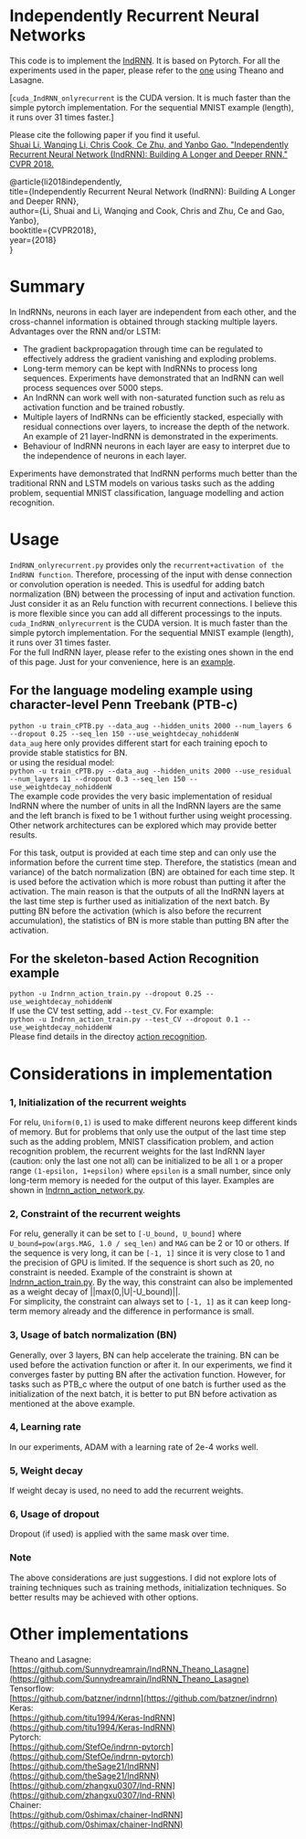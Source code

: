 # Independently Recurrent Neural Networks
This code is to implement the [IndRNN](https://arxiv.org/abs/1803.04831). It is based on Pytorch. For all the experiments used in the paper, please refer to the [one](https://github.com/Sunnydreamrain/IndRNN_Theano_Lasagne) using Theano and Lasagne.

[`cuda_IndRNN_onlyrecurrent` is the CUDA version. It is much faster than the simple pytorch implementation. For the sequential MNIST example (length), it runs over 31 times faster.]     

Please cite the following paper if you find it useful.  
[Shuai Li, Wanqing Li, Chris Cook, Ce Zhu, and Yanbo Gao. "Independently Recurrent Neural Network (IndRNN): Building A Longer and Deeper RNN." CVPR 2018.](https://arxiv.org/abs/1803.04831)

@article{li2018independently,  
  title={Independently Recurrent Neural Network (IndRNN): Building A Longer and Deeper RNN},  
  author={Li, Shuai and Li, Wanqing and Cook, Chris and Zhu, Ce and Gao, Yanbo},  
  booktitle={CVPR2018},  
  year={2018}  
} 

# Summary  
In IndRNNs, neurons in each layer are independent from each other, and the cross-channel information is obtained through stacking multiple layers.  
Advantages over the RNN and/or LSTM:  
- The gradient backpropagation through time can be regulated to effectively address the gradient vanishing and exploding problems.  
- Long-term memory can be kept with IndRNNs to process long sequences. Experiments have demonstrated that an IndRNN can well process sequences over 5000 steps.  
- An IndRNN can work well with non-saturated function such as relu as activation function and be trained robustly.  
- Multiple layers of IndRNNs can be efficiently stacked, especially with residual connections over layers, to increase the depth of the network. An example of 21 layer-IndRNN is demonstrated in the experiments.  
- Behaviour of IndRNN neurons in each layer are easy to interpret due to the independence of neurons in each layer.  

Experiments have demonstrated that IndRNN performs much better than the traditional RNN and LSTM models on various tasks such as the adding problem, sequential MNIST classification, language modelling and action recognition.

# Usage  
`IndRNN_onlyrecurrent.py` provides only the `recurrent+activation of the IndRNN function`. Therefore, processing of the input with dense connection or convolution operation is needed. This is usedful for adding batch normalization (BN) between the processing of input and activation function. Just consider it as an Relu function with recurrent connections. I believe this is more flexible since you can add all different processings to the inputs.   
`cuda_IndRNN_onlyrecurrent` is the CUDA version. It is much faster than the simple pytorch implementation. For the sequential MNIST example (length), it runs over 31 times faster.   
For the full IndRNN layer, please refer to the existing ones shown in the end of this page. Just for your convenience, here is an [example](https://github.com/StefOe/indrnn-pytorch/blob/master/indrnn.py). 


## For the language modeling example using character-level Penn Treebank (PTB-c)   
`python -u train_cPTB.py --data_aug --hidden_units 2000 --num_layers 6 --dropout 0.25 --seq_len 150 --use_weightdecay_nohiddenW`  
`data_aug` here only provides different start for each training epoch to provide stable statistics for BN.  
or using the residual model:  
`python -u train_cPTB.py --data_aug --hidden_units 2000 --use_residual --num_layers 11 --dropout 0.3 --seq_len 150 --use_weightdecay_nohiddenW`    
The example code provides the very basic implementation of residual IndRNN where the number of units in all the IndRNN layers are the same and the left branch is fixed to be 1 without further using weight processing. Other network architectures can be explored which may provide better results.

For this task, output is provided at each time step and can only use the information before the current time step. Therefore, the statistics (mean and variance) of the batch normalization (BN) are obtained for each time step. It is used before the activation which is more robust than putting it after the activation. The main reason is that the outputs of all the IndRNN layers at the last time step is further used as initialization of the next batch. By putting BN before the activation (which is also before the recurrent accumulation), the statistics of BN is more stable than putting BN after the activation.    

## For the skeleton-based Action Recognition example  
`python -u Indrnn_action_train.py --dropout 0.25 --use_weightdecay_nohiddenW`   
If use the CV test setting, add `--test_CV`. For example:  
`python -u Indrnn_action_train.py --test_CV --dropout 0.1 --use_weightdecay_nohiddenW`   
Please find details in the directoy [action recognition](https://github.com/Sunnydreamrain/IndRNN_pytorch/tree/master/action_recognition).  

# Considerations in implementation  
### 1, Initialization of the recurrent weights
For relu, `Uniform(0,1)` is used to make different neurons keep different kinds of memory. But for problems that only use the output of the last time step such as the adding problem, MNIST classification problem, and action recognition problem, the recurrent weights for the last IndRNN layer (caution: only the last one not all) can be initialized to be all `1` or a proper range `(1-epsilon, 1+epsilon)` where `epsilon` is a small number, since only long-term memory is needed for the output of this layer. Examples are shown in [Indrnn_action_network.py](https://github.com/Sunnydreamrain/IndRNN_pytorch/blob/master/action_recognition/Indrnn_action_network.py#L72).  

### 2, Constraint of the recurrent weights  
For relu, generally it can be set to `[-U_bound, U_bound]` where `U_bound=pow(args.MAG, 1.0 / seq_len)` and `MAG` can be 2 or 10 or others. If the sequence is very long, it can be `[-1, 1]` since it is very close to 1 and the precision of GPU is limited. If the sequence is short such as 20, no constraint is needed. Example of the constraint is shown at [Indrnn_action_train.py](https://github.com/Sunnydreamrain/IndRNN_pytorch/blob/master/action_recognition/Indrnn_action_train.py#L107). By the way, this constraint can also be implemented as a weight decay of ||max(0,|U|-U_bound)||.  
For simplicity, the constraint can always set to `[-1, 1]` as it can keep long-term memory already and the difference in performance is small.

### 3, Usage of batch normalization (BN)  
Generally, over 3 layers, BN can help accelerate the training. BN can be used before the activation function or after it. In our experiments, we find it converges faster by putting BN after the activation function. However, for tasks such as PTB_c where the output of one batch is further used as the initialization of the next batch, it is better to put BN before activation as mentioned at the above example.  

### 4, Learning rate  
In our experiments, ADAM with a learning rate of 2e-4 works well.  

### 5, Weight decay  
If weight decay is used, no need to add the recurrent weights.  

### 6, Usage of dropout  
Dropout (if used) is applied with the same mask over time.  

### Note  
The above considerations are just suggestions. I did not explore lots of training techniques such as training methods, initialization techniques. So better results may be achieved with other options.  

# Other implementations
Theano and Lasagne:  
[https://github.com/Sunnydreamrain/IndRNN_Theano_Lasagne](https://github.com/Sunnydreamrain/IndRNN_Theano_Lasagne)  
Tensorflow:  
[https://github.com/batzner/indrnn](https://github.com/batzner/indrnn)  
Keras:  
[https://github.com/titu1994/Keras-IndRNN](https://github.com/titu1994/Keras-IndRNN)  
Pytorch:  
[https://github.com/StefOe/indrnn-pytorch](https://github.com/StefOe/indrnn-pytorch)  
[https://github.com/theSage21/IndRNN](https://github.com/theSage21/IndRNN)  
[https://github.com/zhangxu0307/Ind-RNN](https://github.com/zhangxu0307/Ind-RNN)  
Chainer:  
[https://github.com/0shimax/chainer-IndRNN](https://github.com/0shimax/chainer-IndRNN)  
